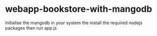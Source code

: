 # webapp-bookstore-with-mangodb
initialise the mangodb in your system
the install the required nodejs packages
then run app.js
